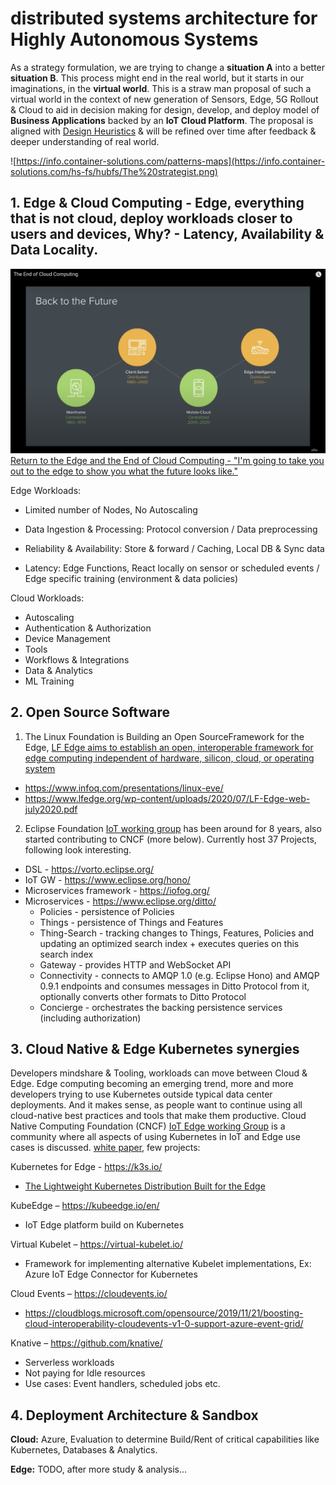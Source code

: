 # distributed systems architecture for Highly Autonomous Systems

As a strategy formulation, we are trying to change a **situation A** into a better **situation B**. This process might end in the real world, but it starts in our imaginations, in the **virtual world**. This is a straw man proposal of such a virtual world in the context of new generation of Sensors, Edge, 5G Rollout & Cloud  to aid in decision making for design, develop, and deploy model of **Business Applications** backed by an **IoT Cloud Platform**. The proposal is aligned with [Design Heuristics](Stuff.md) & will be refined over time after feedback & deeper understanding of real world.

![https://info.container-solutions.com/patterns-maps](https://info.container-solutions.com/hs-fs/hubfs/The%20strategist.png)

## 1.	Edge & Cloud Computing - Edge, everything that is not cloud, deploy workloads closer to users and devices, Why? - Latency, Availability & Data Locality.
![](../images/The%20End%20of%20Cloud%20Computing.png)
[Return to the Edge and the End of Cloud Computing - "I'm going to take you out to the edge to show you what the future looks like."](https://www.youtube.com/watch?v=4QTAtFaIiyc)

Edge Workloads:
* Limited number of Nodes, No Autoscaling

* Data Ingestion & Processing: Protocol conversion / Data preprocessing

*	Reliability & Availability: Store & forward / Caching, Local DB & Sync data

*	Latency: Edge Functions, React locally on sensor or scheduled events / Edge specific training (environment & data policies)

Cloud Workloads:
-	Autoscaling
-	Authentication & Authorization
-	Device Management
-	Tools
- Workflows & Integrations
-	Data & Analytics
-	ML Training

## 2.	Open Source Software

1. The Linux Foundation is Building an Open SourceFramework for the Edge, [LF Edge aims to establish an open, interoperable framework for edge computing independent of hardware, silicon, cloud, or operating system](https://github.com/lf-edge)

* https://www.infoq.com/presentations/linux-eve/ 
* https://www.lfedge.org/wp-content/uploads/2020/07/LF-Edge-web-july2020.pdf

2. Eclipse Foundation [IoT working group](https://iot.eclipse.org/) has been around for 8 years, also started contributing to CNCF (more below). Currently host 37 Projects, following look interesting.

* DSL - https://vorto.eclipse.org/
* IoT GW - https://www.eclipse.org/hono/
* Microservices framework - https://iofog.org/
* Microservices - https://www.eclipse.org/ditto/
  * Policies - persistence of Policies
  * Things - persistence of Things and Features
  * Thing-Search - tracking changes to Things, Features, Policies and updating an optimized search index + executes queries on this search index
  * Gateway - provides HTTP and WebSocket API
  * Connectivity - connects to AMQP 1.0 (e.g. Eclipse Hono) and AMQP 0.9.1 endpoints and consumes messages in Ditto Protocol from it, optionally converts other formats to Ditto Protocol
  * Concierge - orchestrates the backing persistence services (including authorization)


## 3.	Cloud Native & Edge Kubernetes synergies

Developers mindshare & Tooling, workloads can move between Cloud & Edge. Edge computing becoming an emerging trend, more and more developers trying to use Kubernetes outside typical data center deployments. And it makes sense, as people want to continue using all cloud-native best practices and tools that make them productive. 
Cloud Native Computing Foundation (CNCF) [IoT Edge working Group](https://github.com/kubernetes/community/tree/master/wg-iot-edge) is a community where all aspects of using Kubernetes in IoT and Edge use cases is discussed. [white paper](https://docs.google.com/document/d/1We-pRDV9LDFo-vd9DURCPC5-Bum2FvjHUGZ1tacGmk8/), few projects:

Kubernetes for Edge -  https://k3s.io/
-	[The Lightweight Kubernetes Distribution Built for the Edge](https://www.youtube.com/watch?v=WYPd7i15XOg) 

KubeEdge – https://kubeedge.io/en/
-	IoT Edge platform build on Kubernetes   

Virtual Kubelet – https://virtual-kubelet.io/
-	Framework for implementing alternative Kubelet implementations, Ex: Azure IoT Edge Connector for Kubernetes

Cloud Events – https://cloudevents.io/
-	https://cloudblogs.microsoft.com/opensource/2019/11/21/boosting-cloud-interoperability-cloudevents-v1-0-support-azure-event-grid/

Knative – https://github.com/knative/
-	Serverless workloads
-	Not paying for Idle resources
-	Use cases: Event handlers, scheduled jobs etc.

## 4.	Deployment Architecture & Sandbox

**Cloud:** Azure, Evaluation to determine Build/Rent of critical capabilities like Kubernetes, Databases & Analytics.

**Edge:** TODO, after more study & analysis…
